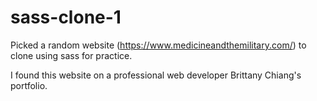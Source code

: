 # sass-clone-1
Picked a random website (https://www.medicineandthemilitary.com/) to clone using sass for practice.

I found this website on a professional web developer Brittany Chiang's portfolio.
